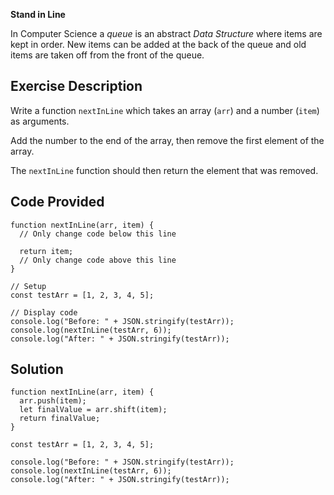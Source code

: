 **Stand in Line**

In Computer Science a _queue_ is an abstract _Data Structure_ where items are kept in order. New items can be added at the back of the queue and old items are taken off from the front of the queue.

## Exercise Description
Write a function `nextInLine` which takes an array (`arr`) and a number (`item`) as arguments.

Add the number to the end of the array, then remove the first element of the array.

The `nextInLine` function should then return the element that was removed.

## Code Provided
````
function nextInLine(arr, item) {
  // Only change code below this line
  
  return item;
  // Only change code above this line
}

// Setup
const testArr = [1, 2, 3, 4, 5];

// Display code
console.log("Before: " + JSON.stringify(testArr));
console.log(nextInLine(testArr, 6));
console.log("After: " + JSON.stringify(testArr));
````

## Solution
````
function nextInLine(arr, item) {
  arr.push(item);
  let finalValue = arr.shift(item);
  return finalValue; 
}

const testArr = [1, 2, 3, 4, 5];

console.log("Before: " + JSON.stringify(testArr));
console.log(nextInLine(testArr, 6));
console.log("After: " + JSON.stringify(testArr));
````


